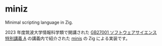 # miniz

Minimal scripting language in Zig.

2023 年度筑波大学情報科学類で開講された [GB27001 ソフトウェアサイエンス特別講義 A](https://kdb.tsukuba.ac.jp/syllabi/2023/GB27001/jpn/0) の講義内で紹介された [minis](https://github.com/kmizu/minis) の Zig による実装です。
